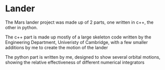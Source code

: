 # Lander

The Mars lander project was made up of 2 parts, one written in c++, the other in python.

The c++ part is made up mostly of a large skeleton code written by the Engineering Department, Univeristy of Cambridge,
with a few smaller additions by me to create the motion of the lander

The python part is written by me, designed to show several orbital motions, showing the relative effectiveness of different numerical integrators
